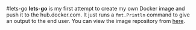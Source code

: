 #lets-go
**lets-go** is my first attempt to create my own Docker image and push it to the hub.docker.com. It just runs a `fmt.Println` command to give an output to the end user. You can view the image repository from [here](https://hub.docker.com/r/metura/lets-go).


